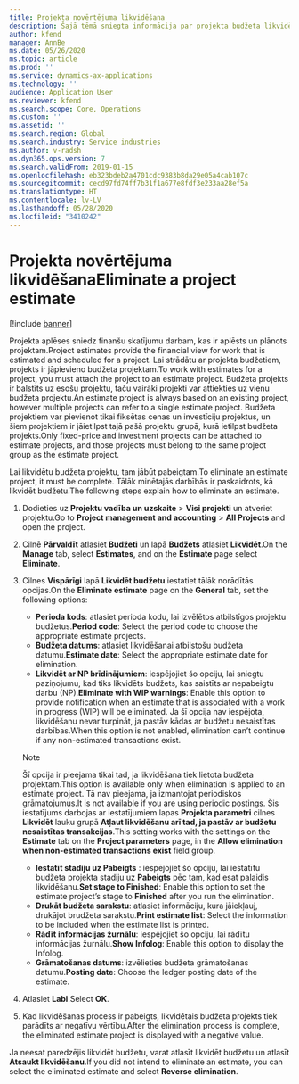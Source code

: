 ```yaml
---
title: Projekta novērtējuma likvidēšana
description: Šajā tēmā sniegta informācija par projekta budžeta likvidēšanu pēc tam, kad tas ir izpildīts.
author: kfend
manager: AnnBe
ms.date: 05/26/2020
ms.topic: article
ms.prod: ''
ms.service: dynamics-ax-applications
ms.technology: ''
audience: Application User
ms.reviewer: kfend
ms.search.scope: Core, Operations
ms.custom: ''
ms.assetid: ''
ms.search.region: Global
ms.search.industry: Service industries
ms.author: v-radsh
ms.dyn365.ops.version: 7
ms.search.validFrom: 2019-01-15
ms.openlocfilehash: eb323bdeb2a4701cdc9383b8da29e05a4cab107c
ms.sourcegitcommit: cecd97fd74ff7b31f1a677e8fdf3e233aa28ef5a
ms.translationtype: HT
ms.contentlocale: lv-LV
ms.lasthandoff: 05/28/2020
ms.locfileid: "3410242"
---
```

# <a name="eliminate-a-project-estimate"></a><span data-ttu-id="ddbf9-103">Projekta novērtējuma likvidēšana</span><span class="sxs-lookup"><span data-stu-id="ddbf9-103">Eliminate a project estimate</span></span>

[!include [banner](../includes/banner.md)]

<span data-ttu-id="ddbf9-104">Projekta aplēses sniedz finanšu skatījumu darbam, kas ir aplēsts un plānots projektam.</span><span class="sxs-lookup"><span data-stu-id="ddbf9-104">Project estimates provide the financial view for work that is estimated and scheduled for a project.</span></span> <span data-ttu-id="ddbf9-105">Lai strādātu ar projekta budžetiem, projekts ir jāpievieno budžeta projektam.</span><span class="sxs-lookup"><span data-stu-id="ddbf9-105">To work with estimates for a project, you must attach the project to an estimate project.</span></span> <span data-ttu-id="ddbf9-106">Budžeta projekts ir balstīts uz esošu projektu, taču vairāki projekti var attiekties uz vienu budžeta projektu.</span><span class="sxs-lookup"><span data-stu-id="ddbf9-106">An estimate project is always based on an existing project, however multiple projects can refer to a single estimate project.</span></span> <span data-ttu-id="ddbf9-107">Budžeta projektiem var pievienot tikai fiksētas cenas un investīciju projektus, un šiem projektiem ir jāietilpst tajā pašā projektu grupā, kurā ietilpst budžeta projekts.</span><span class="sxs-lookup"><span data-stu-id="ddbf9-107">Only fixed-price and investment projects can be attached to estimate projects, and those projects must belong to the same project group as the estimate project.</span></span>

<span data-ttu-id="ddbf9-108">Lai likvidētu budžeta projektu, tam jābūt pabeigtam.</span><span class="sxs-lookup"><span data-stu-id="ddbf9-108">To eliminate an estimate project, it must be complete.</span></span> <span data-ttu-id="ddbf9-109">Tālāk minētajās darbībās ir paskaidrots, kā likvidēt budžetu.</span><span class="sxs-lookup"><span data-stu-id="ddbf9-109">The following steps explain how to eliminate an estimate.</span></span>

1. <span data-ttu-id="ddbf9-110">Dodieties uz **Projektu vadība un uzskaite** > **Visi projekti** un atveriet projektu.</span><span class="sxs-lookup"><span data-stu-id="ddbf9-110">Go to **Project management and accounting** > **All Projects** and open the project.</span></span> 
2. <span data-ttu-id="ddbf9-111">Cilnē **Pārvaldīt** atlasiet **Budžeti** un lapā **Budžets** atlasiet **Likvidēt**.</span><span class="sxs-lookup"><span data-stu-id="ddbf9-111">On the **Manage** tab, select **Estimates**, and on the **Estimate** page select **Eliminate**.</span></span>
3. <span data-ttu-id="ddbf9-112">Cilnes **Vispārīgi** lapā **Likvidēt budžetu** iestatiet tālāk norādītās opcijas.</span><span class="sxs-lookup"><span data-stu-id="ddbf9-112">On the **Eliminate estimate** page on the **General** tab, set the following options:</span></span>

   - <span data-ttu-id="ddbf9-113">**Perioda kods**: atlasiet perioda kodu, lai izvēlētos atbilstīgos projektu budžetus.</span><span class="sxs-lookup"><span data-stu-id="ddbf9-113">**Period code**: Select the period code to choose the appropriate estimate projects.</span></span> 
   - <span data-ttu-id="ddbf9-114">**Budžeta datums**: atlasiet likvidēšanai atbilstošu budžeta datumu.</span><span class="sxs-lookup"><span data-stu-id="ddbf9-114">**Estimate date**: Select the appropriate estimate date for elimination.</span></span>
   - <span data-ttu-id="ddbf9-115">**Likvidēt ar NP brīdinājumiem**: iespējojiet šo opciju, lai sniegtu paziņojumu, kad tiks likvidēts budžets, kas saistīts ar nepabeigtu darbu (NP).</span><span class="sxs-lookup"><span data-stu-id="ddbf9-115">**Eliminate with WIP warnings**: Enable this option to provide notification when an estimate that is associated with a work in progress (WIP) will be eliminated.</span></span> <span data-ttu-id="ddbf9-116">Ja šī opcija nav iespējota, likvidēšanu nevar turpināt, ja pastāv kādas ar budžetu nesaistītas darbības.</span><span class="sxs-lookup"><span data-stu-id="ddbf9-116">When this option is not enabled, elimination can’t continue if any non-estimated transactions exist.</span></span> 
   > [!NOTE]
   > <span data-ttu-id="ddbf9-117">Šī opcija ir pieejama tikai tad, ja likvidēšana tiek lietota budžeta projektam.</span><span class="sxs-lookup"><span data-stu-id="ddbf9-117">This option is available only when elimination is applied to an estimate project.</span></span> <span data-ttu-id="ddbf9-118">Tā nav pieejama, ja izmantojat periodiskos grāmatojumus.</span><span class="sxs-lookup"><span data-stu-id="ddbf9-118">It is not available if you are using periodic postings.</span></span> <span data-ttu-id="ddbf9-119">Šis iestatījums darbojas ar iestatījumiem lapas **Projekta parametri** cilnes **Likvidēt** lauku grupā **Atļaut likvidēšanu arī tad, ja pastāv ar budžetu nesaistītas transakcijas**.</span><span class="sxs-lookup"><span data-stu-id="ddbf9-119">This setting works with the settings on the **Estimate** tab on the **Project parameters** page, in the **Allow elimination when non-estimated transactions exist** field group.</span></span>
   - <span data-ttu-id="ddbf9-120">**Iestatīt stadiju uz Pabeigts** : iespējojiet šo opciju, lai iestatītu budžeta projekta stadiju uz **Pabeigts** pēc tam, kad esat palaidis likvidēšanu.</span><span class="sxs-lookup"><span data-stu-id="ddbf9-120">**Set stage to Finished**: Enable this option to set the estimate project’s stage to **Finished** after you run the elimination.</span></span>
   - <span data-ttu-id="ddbf9-121">**Drukāt budžeta sarakstu**: atlasiet informāciju, kura jāiekļauj, drukājot brudžeta sarakstu.</span><span class="sxs-lookup"><span data-stu-id="ddbf9-121">**Print estimate list**: Select the information to be included when the estimate list is printed.</span></span>
   - <span data-ttu-id="ddbf9-122">**Rādīt informācijas žurnālu**: iespējojiet šo opciju, lai rādītu informācijas žurnālu.</span><span class="sxs-lookup"><span data-stu-id="ddbf9-122">**Show Infolog**: Enable this option to display the Infolog.</span></span>
   - <span data-ttu-id="ddbf9-123">**Grāmatošanas datums**: izvēlieties budžeta grāmatošanas datumu.</span><span class="sxs-lookup"><span data-stu-id="ddbf9-123">**Posting date**: Choose the ledger posting date of the estimate.</span></span>

4.  <span data-ttu-id="ddbf9-124">Atlasiet **Labi**.</span><span class="sxs-lookup"><span data-stu-id="ddbf9-124">Select **OK**.</span></span>
5. <span data-ttu-id="ddbf9-125">Kad likvidēšanas process ir pabeigts, likvidētais budžeta projekts tiek parādīts ar negatīvu vērtību.</span><span class="sxs-lookup"><span data-stu-id="ddbf9-125">After the elimination process is complete, the eliminated estimate project is displayed with a negative value.</span></span> 

<span data-ttu-id="ddbf9-126">Ja neesat paredzējis likvidēt budžetu, varat atlasīt likvidēt budžetu un atlasīt **Atsaukt likvidēšanu**.</span><span class="sxs-lookup"><span data-stu-id="ddbf9-126">If you did not intend to eliminate an estimate, you can select the eliminated estimate and select **Reverse elimination**.</span></span>   
